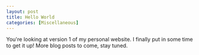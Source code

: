 ```yaml
---
layout: post
title: Hello World
categories: [Miscellaneous]
---
```


You're looking at version 1 of my personal website. I finally put in some time to get it up! More blog posts to come, stay tuned.

